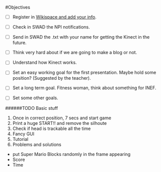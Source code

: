#Objectives

- [ ] Register in [Wikispace and add your info](http://nuevos-paradigmas-de-interaccion.wikispaces.com/).
- [ ] Check in SWAD the NPI notifications.
- [ ] Send in SWAD the .txt with your name for getting the Kinect in the future. 
- [ ] Think very hard about if we are going to make a blog or not.
- [ ] Understand how Kinect works.
- [ ] Set an easy working goal for the first presentation. Maybe hold some position? (Suggested by the teacher).
- [ ] Set a long term goal. Fitness woman, think about something for INEF.
- [ ] Set some other goals.


######TODO Basic stuff

1. Once in correct position, 7 secs and start game
2. Print a huge START!! and remove the silhoute
3. Check if head is trackable all the time
4. Fancy GUI
5. Tutorial
6. Problems and solutions
 
- put Super Mario Blocks randomly in the frame appearing
- Score
- Time
